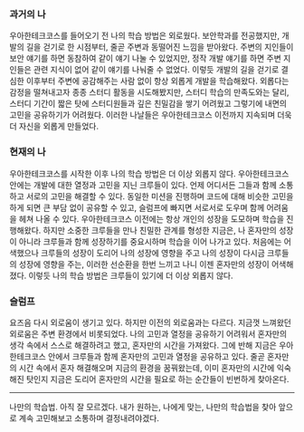 

### 과거의 나

우아한테크코스를 들어오기 전 나의 학습 방법은 외로웠다. 보안학과를 전공했지만, 개발의 길을 걷기로 한 시점부터, 줄곧 주변과 동떨어진 느낌을 받아왔다. 주변의 지인들이 보안 얘기를 하면 동참하여 같이 얘기 나눌 수 있었지만, 정작 개발 얘기를 하면 주변 지인들은 관련 지식이 없어 같이 얘기를 나눠줄 수 없었다. 이렇듯 개발의 길을 걷기로 결심한 이후부터 주변에 공감해주는 사람 없이 항상 외롭게 개발을 학습해왔다. 외롭다는 감정을 떨쳐내고자 종종 스터디 활동을 시도해봤지만, 스터디 학습의 만족도와는 달리, 스터디 기간이 짧은 탓에 스터디원들과 깊은 친밀감을 쌓기 어려웠고 그렇기에 내면의 고민을 공유하기가 어려웠다. 이러한 나날들은 우아한테크코스 이전까지 지속되며 더욱더 자신을 외롭게 만들었다.

### 현재의 나

우아한테크코스를 시작한 이후 나의 학습 방법은 더 이상 외롭지 않다. 우아한테크코스 안에는 개발에 대한 열정과 고민을 지닌 크루들이 있다. 언제 어디서든 그들과 함께 소통하고 서로의 고민을 해결할 수 있다. 동일한 미션을 진행하며 코드에 대해 비슷한 고민을 하게 되면 큰 부담 없이 공유할 수 있고, 슬럼프에 빠지면 서로서로 도우며 함께 어려움을 헤쳐 나올 수 있다. 우아한테크코스 이전에는 항상 개인의 성장을 도모하며 학습을 진행해왔다. 하지만 소중한 크루들을 만나 친밀한 관계를 형성한 지금은, 나 혼자만의 성장이 아니라 크루들과 함께 성장하기를 중요시하며 학습을 이어 나가고 있다. 처음에는 어색했으나 크루들의 성장이 도리어 나의 성장에 영향을 주고 나의 성장이 다시금 크루들의 성장에 영향을 주는, 이러한 선순환을 한번 느끼고 나니 이젠 혼자만의 성장이 어색해졌다. 이렇듯 나의 학습 방법은 크루들이 있기에 더 이상 외롭지 않다.

### 슬럼프

요즈음 다시 외로움이 생기고 있다. 하지만 이전의 외로움과는 다르다. 지금껏 느껴왔던 외로움은 주변 환경에서 비롯되었다. 나의 고민과 열정을 공유하기 어려워서 혼자만의 생각 속에서 스스로 해결하려고 했고, 혼자만의 시간을 가져왔다. 그에 반해 지금은 우아한테크코스 안에서 크루들과 함께 혼자만의 고민과 열정을 공유하고 있다. 줄곧 혼자만의 시간 속에서 혼자 해결해오며 지금의 환경을 꿈꿔왔는데, 이미 혼자만의 시간에 익숙해진 탓인지 지금은 도리어 혼자만의 시간을 필요로 하는 순간들이 빈번하게 찾아온다.

---

나만의 학습법. 아직 잘 모르겠다. 내가 원하는, 나에게 맞는, 나만의 학습법을 찾아 앞으로 계속 고민해보고 소통하며 결정내려야겠다.